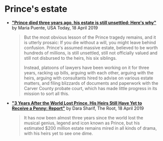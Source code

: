 
# Prince's estate

 - [**"Prince died three years ago, his estate is still unsettled: Here's why"**](https://eu.usatoday.com/story/life/2019/04/18/prince-died-3-years-ago-his-estate-still-unsettled-heres-why/3344038002/) by Maria Puente, USA Today, 18 April 2019

    > But the most obvious lesson of the Prince tragedy remains, and it is utterly prosaic: If you die without a will, you might leave behind confusion. Prince's assumed massive estate, believed to be worth hundreds of millions, is still unsettled, still not officially valued and still not disbursed to the heirs, his six siblings.
    >
    > Instead, platoons of lawyers have been working on it for three years, racking up bills, arguing with each other, arguing with the heirs, arguing with consultants hired to advise on various estate matters, and filing blizzards of documents and paperwork with the Carver County probate court, which has made little progress in its mission to sort all this.
    
 - [**"3 Years After the World Lost Prince, His Heirs Still Have Yet to Receive a Penny: Report"**](https://www.theroot.com/3-years-after-the-world-lost-prince-his-heirs-still-ha-1834157719) by Dara Sharif, The Root, 18 April 2019

    > It has now been almost three years since the world lost the musical genius, legend and icon known as Prince, but his estimated $200 million estate remains mired in all kinds of drama, with his heirs yet to see one dime.
 
